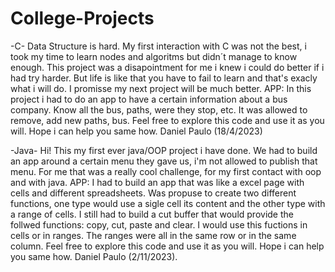 # College-Projects
-C-
Data Structure is hard. My first interaction with C was not the best, i took my time to learn nodes and algoritms but didn´t manage to know enough. This project was a disapointment for me i knew i could do better if i had try harder. But life is like that you have to fail to learn and that's exacly what i will do. I promisse my next project will be much better. 
APP: In this project i had to do an app to have a certain information about a bus company. Know all the bus, paths, were they stop, etc. It was allowed to remove, add new paths, bus. 
Feel free to explore this code and use it as you will. Hope i can help you same how.
Daniel Paulo
(18/4/2023)

-Java-
Hi! This my first ever java/OOP project i have done. We had to build an app around a certain menu they gave us, i'm not allowed to 
publish that menu. For me that was a really cool challenge, for my first contact with oop and with java. 
APP: I had to build an app that was like a excel page with cells and different spreadsheets. Was propuse to create two different functions, one type would use a sigle cell its
content and the other type with a range of cells. I still had to build a cut buffer that would provide the follwed functions: copy, cut, paste and clear. I would use this fuctions
in cells or in ranges. The ranges were all in the same row or in the same column.
Feel free to explore this code and use it as you will. Hope i can help you same how.
Daniel Paulo 
(2/11/2023).
